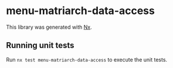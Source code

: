 # menu-matriarch-data-access

This library was generated with [Nx](https://nx.dev).

## Running unit tests

Run `nx test menu-matriarch-data-access` to execute the unit tests.
